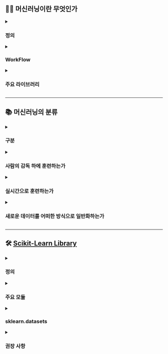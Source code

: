 ## 👨‍🔧 머신러닝이란 무엇인가

<details><summary><h3>정의</h3></summary>

- **정의**
    - 컴퓨터 프로그램이 주어진 데이터를 통해 데이터 처리 경험을 훈련함으로써 정보 처리 능력을 향상시키는 행위
    
    - 설명변수 X와 반응변수 Y에 대하여, 두 변수 간 상관관계를 서술한 수식을 찾는 능력을 향상시키는 행위
    
    - 알고리즘을 통해 모델을 설계하는 행위
        - **알고리즘** : 어떠한 문제를 해결하기 위한 일련의 절차나 방법
        - **모델** : 상관관계를 식으로 표현한 것으로서 알고리즘을 통해 도출된 설명변수와 반응변수의 관계를 나타낸 함수

- **인공지능, 딥러닝과의 차이**
    - **인공지능(Artificial Intelligence; AI)** : 사람처럼 학습하고 추론할 수 있는 시스템을 만드는 기술
    - **머신러닝(Machine Learning; ML)** : 규칙을 프로그래밍하지 않아도 주어진 데이터에서 자동으로 규칙을 발견하는 시스템을 만드는 기술
    - **딥러닝(Deep Learning; DL)** : 인공 신경망을 기반으로 하는 머신러닝 기술

- **장점**
    - **전통적인 방식으로는 해결할 수 없는 복잡한 문제를 쉽게 풀 수 있음**
        - 전통적인 방식의 경우 개발자가 직접 규칙을 설계하고 파라미터를 조정해야 함
        - 머신러닝의 경우 개발자가 적절한 알고리즘을 채택하고 적절한 파라미터를 설정하면 모델이 스스로 규칙을 찾아냄
        - 따라서 전통적인 방식에 비해 머신러닝으로 문제를 풀 경우 개발자가 직접 처리해야 하는 업무가 줄어듦

    - **유동적인 환경에 대처할 수 있음**
        - 대용량 데이터로부터 스스로 규칙을 찾아내어 복잡한 문제에 대응함
        - 따라서 학습되지 않은 데이터에 대해서도 적용할 수 있음

- **빅데이터와의 관계**
    - 빅데이터의 개념
        - **빅데이터(big data)** : 기존의 데이터베이스로는 수집, 처리, 저장, 분석을 수행하기 어려울 만큼 방대한 양의 데이터
        - **빅데이터 시스템(big data system)** : 빅데이터를 다루기 위한 시스템
        - **빅데이터 엔지니어링(big data engineering)** : 빅데이터를 다루는 방법
    
    - 빅데이터와 머신러닝의 관계
        - 본래 빅데이터의 개념은 데이터베이스에서 기원하여 머신러닝과는 별개로 발전해왔음
        - 학습 가능한 데이터의 양이 머신러닝 모델의 성능을 좌우하게 되면서, 오늘날 머신러닝 분야에서 유의미해짐

- **이슈**
    - **데이터 문제**
    
        - 충분하지 않은 양의 데이터를 통한 학습
        - 대표성이 없는 데이터를 통한 학습
        - 품질이 낮은 데이터를 통한 학습
        - 반응변수와의 연관성이 낮은 설명변수를 통한 학습

    - **과대적합/과소적합 문제**

        ![과대적합과 과소적합](https://tensorflowkorea.files.wordpress.com/2017/06/fig2-01.png?w=640)

        - 모델이 훈련 시 제공되는 데이터에 과대 혹은 과소 적합되는 경우
        - 즉, 모델이 새로운 사례에 대하여 일반화되지 않는 경우
    
</details>

<details><summary><h3>WorkFlow</h3></summary>

![머신러닝워크플로우](https://content.altexsoft.com/media/2017/04/Screenshot_3.png)

- **Collect data** : 유용한 데이터를 최대한 많이 확보하고 하나의 데이터 세트로 통합함

- **Prepare data** : 결측값, 이상값, 기타 데이터 문제를 적절하게 처리하여 사용 가능한 상태로 준비함

- **Split data** :  데이터 세트를 학습용 세트와 평가용 세트로 분리함

- **Train a model** : 학습용 데이터 세트의 일부를 통해 모델이 데이터 내 패턴을 찾도록 훈련함

- **Validate a model** : 학습용 데이터 세트의 나머지를 통해 모델이 데이터 내 패턴을 잘 찾아냈는지 확인함

- **Test a model** : 평가용 데이터 세트를 통해 모델의 성능을 파악함

- **Deploy a model** : 모델을 의사결정 시스템에 탑재함

- **Iterate** : 새로운 데이터를 확보하고 모델에 적용하여 모델을 점진적으로 개선해나감

</details>

<details><summary><h3>주요 라이브러리</h3></summary>

| 용도 | 라이브러리명 |
|---|---|
| 머신러닝 | Scikit-Learn |
| 딥러닝 | Tensorflow, Keras, Pytorch |
| 수리통계 | NumPy, SciPy |
| 데이터 핸들링 | Pandas |
| 데이터 시각화 | Matplotlib, Seaborn, Plotly |

</details>

---

## 📚 머신러닝의 분류

<details><summary><h3>구분</h3></summary>

![머신러닝 구분](https://github.com/trekhleb/homemade-machine-learning/blob/master/images/machine-learning-map.png?raw=true)

</details>

<details><summary><h3>사람의 감독 하에 훈련하는가</h3></summary>

- **지도 학습(Supervised Learning)**
    - **정의 : 훈련 단계에서 설명변수의 조합에 대응하는 반응변수를 함께 제시하는 학습 방법**
        - 일고리즘은 설명변수와 반응변수의 상관관계를 가장 잘 설명할 수 있는 모델을 찾음
        - 알고리즘은 모델을 사용하여 새로운 설명변수에 대하여 예측을 수행함
    
    - **주요 알고리즘**

        | 분석 종류 | 알고리즘 |
        |---|---|
        | 분류분석 | 결정트리(Decision Tree) |
        | | 서포트 벡터 머신(Support Vector Machine) |
        | | k-최근접이웃(K-Nearest Neightbor: KNN) |
        | | 로지스틱 회귀(Logistic Regression) |
        | 회귀분석 | 결정트리(Decision Tree) |
        | | 선형 회귀(Linear Regression) |
        | | 확률적 경사 하강 회귀(Stochastic gradient descent Regression; SGD) |

- **비지도 학습(Unsupervised Learning)**
    - **정의 : 훈련 단계에서 설명변수에 조합에 대응하는 반응변수를 제시하지 않는 학습 방법**
        - 알고리즘은 설명변수의 특징만을 활용하여 목표한 결과를 산출함

    - **주요 알고리즘**

        | 분석 종류 | 알고리즘 |
        |---|---|
        | 군집분석 | K-Means |
        | | 계층적 군집 분석(Hierarchical Cluster Analysis; HCA) |
        | | DBSCAN | 
        | 차원 축소 | 주성분 분석(Principal Component Analysis; PCA) |
        | | 커널 주성분 분석(Kernel Principal Component Analysis) |
        | | 지역적 선형 임베딩(Locally-Linear Embedding; LLE) |
        | | t-SNE(t-distributed Stochastic Neighbor Embedding) |
        | 이상치 탐지 | 가우스 분포 |
        | 연관규칙 | Apriori |
        | | Eclat |

- **준지도 학습(Semi-supervised Learning)**
    - **정의 : 지도 학습과 비지도 학습의 절충안**
        - 모든 설명변수의 조합에 대하여 그에 대응하는 반응변수를 배치할 수 없는 현실을 고려한 학습 방법
        - 레이블(반응변수)이 존재하는 데이터 셋과 존재하지 않는 데이터 셋을 모두 사용함
        - 레이블이 군집 형태에 가까울수록 좋은 결과를 나타냄
    
    - **주요 알고리즘**
        - 심층신뢰신경망(DBN)
        - 제한된 볼츠만 기계(RBM)

- **강화 학습(Reinforcement Learning)**

    ![강화학습](https://tensorflowkorea.files.wordpress.com/2018/05/e18489e185b3e1848fe185b3e18485e185b5e186abe18489e185a3e186ba-2018-05-24-e1848be185a9e1848ce185a5e186ab-12-21-44.png?w=768)

    - **정의 : 행동심리학에서 영감을 받은 학습 방법**
        - 행동에 대한 구체적인 지시 없이 목표만 부여함
        - 보상을 얻기 위한 전략(policy)을 스스로 학습함
        - 환경(environment)을 관찰하고 행동(action)을 실행하여 보상(reward)을 도출함

    - **주요 알고리즘**
        - SARSA
        - Q-Learning

</details>

<details><summary><h3>실시간으로 훈련하는가</h3></summary>

- **온라인 학습**
    - 데이터를 소그룹(mini batch)으로 묶어서 순차적으로 제공하며 모델을 점진적으로 훈련시키는 방법

- **오프라인 학습**
    - 사전에 충분히 훈련된 모델을 사후 갱신 없이 제품에 적용하는 방법
    - 모든 데이터를 한번에 학습함
    - 많은 시간이 소요되고 많은 리소스가 동원되므로 오프라인으로 수행함

</details>

<details><summary><h3>새로운 데이터를 어떠한 방식으로 일반화하는가</h3></summary>

- **사례 기반 학습**
    - 학습된 사례를 기억하는 방식으로 훈련함
    - 새로운 데이터가 들어오는 경우, 학습된 데이터와 새로운 데이터 간 유사도를 측정함
    - 학습된 데이터들 중 유사도가 가장 높은 데이터 유형의 사례로서 새로운 데이터를 분류함

- **모델 기반 학습**
    - **주어진 데이터 셋에 적합한 알고리즘을 채택하여 모델을 설계함**
        - 데이터 셋마다 분석하기에 적합한 알고리즘 및 하이퍼파라미터가 다름
        - 따라서 데이터 셋에 적합한 알고리즘 및 하이퍼파라미터를 찾는 모델 선택 과정이 필요함
    
    - **모델을 훈련하여 주어진 데이터 셋에 가장 적합한 모델 파라미터를 찾아냄**
        - 적합한지 여부는 모델 성능으로 판단함
        - 모델 성능이 얼마나 좋은가는 효용 함수(혹은 적합도 함수)로 평가함
        - 모델 성능이 얼마나 나쁜가는 손실 함수(혹은 비용 함수)로 평가함
        - 일반적으로는 손실 함수를 최소화하는 방향으로 훈련함
    
    - **설계된 모델을 이용하여 새로운 데이터를 어떻게 분류할 것인지 예측함**

</details>

---

## 🛠 [Scikit-Learn Library](https://scikit-learn.org/stable/#)

<details><summary><h3>정의</h3></summary>

- **정의**
    - 머신러닝 기술을 통일된 인터페이스로써 활용할 수 있도록 정리한 라이브러리  
    - 머신러닝 알고리즘, 머신러닝 개발을 위한 프레임워크 및 API 제공  

- **API 사용 방법**    
    1. 적절한 알고리즘 클래스 임포트
    2. 클래스의 하이퍼파라미터를 적절한 값으로 설정하여 인스턴스 생성
    3. 데이터를 피쳐(속성)와 타깃(정답)으로 배치
    4. 인스턴스의 메소드 `fit()`을 통해 인스턴스를 학습용 데이터로 훈련시킴
    5. 인스턴스의 메소드 `predict()`을 통해 훈련된 인스턴스에 테스트용 데이터를 적용함
    
</details>

<details><summary><h3>주요 모듈</h3></summary>

- **알고리즘**    
    
    | 모듈 | 설명 | 예시 |
    |------|------|------|
    | sklearn.tree | 결정 트리 알고리즘 제공 | Decision Tree 등 |
    | sklearn.neighbors | 최근접 이웃 알고리즘 제공 | K-NN 등 |
    | sklearn.svm | 서포트 벡터 머신 알고리즘 제공 |
    | sklearn.naive_bayes | 나이브 베이즈 알고리즘 제공 | 가우시안 NB, 다항 분포 NB 등 |
    | sklearn.cluster | 클러스터링 알고리즘 제공 | K-Means, 계층형 클러스터링, DBSCAN 등 |
    | sklearn.linear_model | 회귀분석 알고리즘 제공 | 선형 회귀, 확률적 경사하강 회귀(SGD), 릿지(Ridge), 라쏘(Lasso), 로지스틱 회귀 등 |
    | sklearn.decomposition | 차원 축소 알고리즘 제공 | PCA, NMF, Truncated SVD 등 |
    | sklearn.ensemble | 앙상블 알고리즘 제공 | Random Forest, AdaBoost, GradientBoost 등 |

- **전처리**
    
    | 모듈 | 설명 | 예시 |
    |------|------|------|
    | sklearn.preprocessing | 데이터 전처리 기능 제공 | 인코더, 스케일러 등 |
    | sklearn.feature_selection | 특성(feature)을 선택할 수 있는 기능 제공 | 
    | sklearn.feature_extraction | 특성(feature)을 추출할 수 있는 기능 제공 |
    | sklearn.pipeline | 특성 처리, 학습, 예측을 묶어서 실행할 수 있는 기능 제공 |

- **검증 및 성능 평가 지표**

    | 모듈 | 설명 | 예시 |
    |------|------|------|
    | sklearn.model_selection | 교차 검증, 최적 하이퍼파라미터 추출 API 제공 | GridSearch 등 |
    | sklearn.metrics | 성능 평가 지표 제공 | Accuracy, Precision, Recall, ROC-AUC, RMSE 등 |

</details>

<details><summary><h3>sklearn.datasets</h3></summary>

- **내장 데이터 형식**

    | 이름 | 설명 |
    |------|------|
    | DESCR | 자료에 대한 설명 |
    | data | 설명 변수 |
    | target | 반응 변수 |
    | feature_names | 설명 변수 이름 리스트 |
    | target_names | 반응 변수 이름 리스트 |    
    
- **내장 데이터 셋 목록**

    | 데이터 로드 함수 | 데이터 | 참고 |
    |------|------|------|
    | load_boston | 보스턴 집값 | 내장 데이터  |
    | load_diabetes | 당뇨병 |  |
    | load_linnerud | linnerud |  |
    | load_iris | 붓꽃 |  |
    | load_digits | 필기 숫자(digit) 이미지 |  |
    | load_wine | 포도주(wine) 등급 |  |
    | load_breast_cancer | 유방암 진단 |  |
    | fetch_california_housing | 캘리포니아 집값 | 인터넷 다운로드 |
    | fetch_covtype | 토지조사 |  |
    | fetch_20newsgroups | 뉴스 그룹 텍스트 |  |
    | fetch_olivetti_faces | 얼굴 이미지 |  |
    | fetch_lfw_people | 유명인 얼굴 |  |
    | fetch_lfw_pairs | 유명인 얼굴 |  |
    | fetch_rcv1 | 로이터 뉴스 말뭉치 |  |
    | fetch_kddcup99 | Kddcup 99 Tcp dump |  |
    | make_regression | 회귀분석용 | 가상 데이터 |
    | make_classification | 분류용 |  |
    | make_blobs | 클러스터링용 |  |

</details>

<details><summary><h3>권장 사항</h3></summary>

![이미지](https://scikit-learn.org/stable/_static/ml_map.png)

</details>
